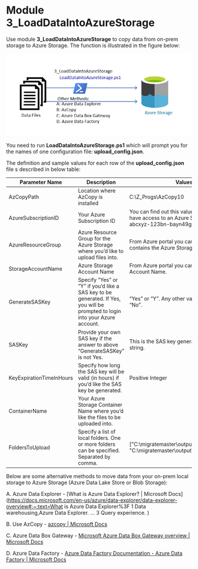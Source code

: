 # **Module 3_LoadDataIntoAzureStorage**

Use module **3_LoadDataIntoAzureStorage** to copy data from on-prem storage to Azure Storage. The function is illustrated in the figure below:

![Module M3_LoadDataIntoAzureStorage](..//images/M3_LoadDataIntoAzureStorage.JPG)

You need to run **LoadDataIntoAzureStorage.ps1** which will prompt you for the names of one configuration file: **upload_config.json**.

The definition and sample values for each row of the **upload_config.json** file s described in below table:

| Parameter Name           | Description                                                  | Values (Sample)                                              |
| ------------------------ | ------------------------------------------------------------ | ------------------------------------------------------------ |
| AzCopyPath               | Location where AzCopy is  installed                          | C:\\Z_Progs\\AzCopy10                                        |
| AzureSubscriptionID      | Your Azure Subscription ID                                   | You can find out this value from  Azure Portal if you have access to an Azure Subscription. It looks like this:  abcxyz-123bn-bayn49gw-stuff-01234 |
| AzureResourceGroup       | Azure Resource Group for the  Azure Storage where you’d like to upload files into. | From Azure portal you can find  the resource group that contains the Azure Storage Account. |
| StorageAccountName       | Azure Storage Account Name                                   | From Azure portal you can your  Azure Storage Account Name.  |
| GenerateSASKey           | Specify “Yes” or “Y” if you’d  like a SAS key to be generated. If Yes, you will be prompted to login into  your Azure account. | “Yes” or “Y”. Any other values  will be converted to “No”.   |
| SASKey                   | Provide your own SAS key if the  answer to above “GenerateSASKey” is not Yes. | This is the SAS key generated by  Azure. Very long string.   |
| KeyExpirationTimeInHours | Specify how long the SAS key  will be valid (in hours) if you’d like the SAS key be generated. | Positive Integer                                             |
| ContainerName            | Your Azure Storage Container  Name where you’d like the files to be uploaded into. |                                                              |
| FoldersToUpload          | Specify a list of local folders.  One or more folders can be specified. Separated by comma. | ["C:\\migratemaster\\output\\2_ExportDataBCP\\Folder1",  "C:\\migratemaster\\output\\2_ExportDataBCP\\Folder2] |

Below are some alternative methods to move data from your on-prem local storage to Azure Storage (Azure Data Lake Store or Blob Storage):

A.  Azure Data Explorer - [What is Azure Data Explorer? | Microsoft Docs](https://docs.microsoft.com/en-us/azure/data-explorer/data-explorer-overview#:~:text=What is Azure Data Explorer%3F 1 Data warehousing,Azure Data Explorer. ... 3 Query experience. )

B.  Use AzCopy - [azcopy | Microsoft Docs](https://docs.microsoft.com/en-us/azure/storage/common/storage-ref-azcopy)

C.  Azure Data Box Gateway - [Microsoft Azure Data Box Gateway overview | Microsoft Docs](https://docs.microsoft.com/en-us/azure/databox-gateway/data-box-gateway-overview)

D.  Azure Data Factory -  [Azure Data Factory Documentation - Azure Data Factory | Microsoft Docs](https://docs.microsoft.com/en-us/azure/data-factory/)

